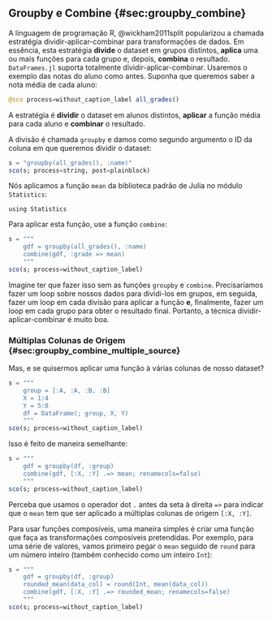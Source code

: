 ## Groupby e Combine {#sec:groupby_combine}

A linguagem de programação R, @wickham2011split popularizou a chamada estratégia dividir-aplicar-combinar para transformações de dados.
Em essência, esta estratégia **divide** o dataset em grupos distintos, **aplica** uma ou mais funções para cada grupo e, depois, **combina** o resultado.
`DataFrames.jl` suporta totalmente dividir-aplicar-combinar.
Usaremos o exemplo das notas do aluno como antes.
Suponha que queremos saber a nota média de cada aluno:

```jl
@sco process=without_caption_label all_grades()
```

A estratégia é **dividir** o dataset em alunos distintos, **aplicar** a função média para cada aluno e **combinar** o resultado.

A divisão é chamada `groupby` e damos como segundo argumento o ID da coluna em que queremos dividir o dataset:

```jl
s = "groupby(all_grades(), :name)"
sco(s; process=string, post=plainblock)
```

Nós aplicamos a função `mean` da biblioteca padrão de Julia no módulo `Statistics`:

```
using Statistics
```

Para aplicar esta função, use a função `combine`:

```jl
s = """
    gdf = groupby(all_grades(), :name)
    combine(gdf, :grade => mean)
    """
sco(s; process=without_caption_label)
```

Imagine ter que fazer isso sem as funções `groupby` e `combine`.
Precisaríamos fazer um loop sobre nossos dados para dividi-los em grupos, em seguida, fazer um loop em cada divisão para aplicar a função **e**, finalmente, fazer um loop em cada grupo para obter o resultado final.
Portanto, a técnica dividir-aplicar-combinar é muito boa.

### Múltiplas Colunas de Origem {#sec:groupby_combine_multiple_source}

Mas, e se quisermos aplicar uma função à várias colunas de nosso dataset?

```jl
s = """
    group = [:A, :A, :B, :B]
    X = 1:4
    Y = 5:8
    df = DataFrame(; group, X, Y)
    """
sco(s; process=without_caption_label)
```

Isso é feito de maneira semelhante:

```jl
s = """
    gdf = groupby(df, :group)
    combine(gdf, [:X, :Y] .=> mean; renamecols=false)
    """
sco(s; process=without_caption_label)
```

Perceba que usamos o operador dot `.` antes da seta à direita `=>` para indicar que o `mean` tem que ser aplicado a múltiplas colunas de origem `[:X, :Y]`.

Para usar funções composíveis, uma maneira simples é criar uma função que faça as transformações composíveis pretendidas.
Por exemplo, para uma série de valores, vamos primeiro pegar o `mean` seguido de `round` para um número inteiro (também conhecido como um inteiro `Int`):

```jl
s = """
    gdf = groupby(df, :group)
    rounded_mean(data_col) = round(Int, mean(data_col))
    combine(gdf, [:X, :Y] .=> rounded_mean; renamecols=false)
    """
sco(s; process=without_caption_label)
```
